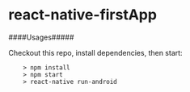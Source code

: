 # react-native-firstApp


####Usages#####

Checkout this repo, install dependencies, then start:

```
	> npm install
	> npm start
  	> react-native run-android
```

